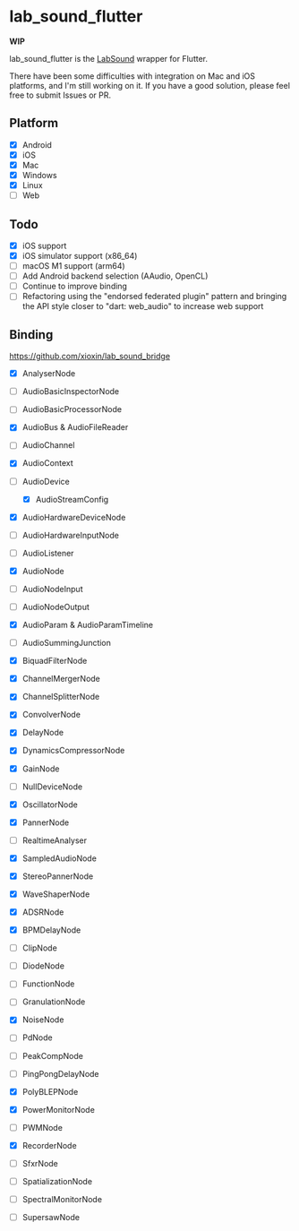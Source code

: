 # lab_sound_flutter
**WIP**

lab_sound_flutter is the [LabSound](https://github.com/LabSound/LabSound) wrapper for Flutter.

There have been some difficulties with integration on Mac and iOS platforms, and I'm still working on it. If you have a good solution, please feel free to submit Issues or PR.

## Platform
* [x] Android
* [x] iOS
* [x] Mac
* [x] Windows
* [x] Linux
* [ ] Web

## Todo
* [x] iOS support
* [x] iOS simulator support (x86_64)
* [ ] macOS M1 support (arm64)
* [ ] Add Android backend selection (AAudio, OpenCL)
* [ ] Continue to improve binding
* [ ] Refactoring using the "endorsed federated plugin" pattern and bringing the API style closer to "dart: web_audio" to increase web support

## Binding

https://github.com/xioxin/lab_sound_bridge

* [x] AnalyserNode
* [ ] AudioBasicInspectorNode
* [ ] AudioBasicProcessorNode
* [x] AudioBus & AudioFileReader
* [ ] AudioChannel
* [x] AudioContext
* [ ] AudioDevice
    * [x] AudioStreamConfig
* [x] AudioHardwareDeviceNode
* [ ] AudioHardwareInputNode
* [ ] AudioListener
* [x] AudioNode
* [ ] AudioNodeInput
* [ ] AudioNodeOutput
* [x] AudioParam & AudioParamTimeline
* [ ] AudioSummingJunction
* [x] BiquadFilterNode
* [x] ChannelMergerNode
* [x] ChannelSplitterNode
* [x] ConvolverNode
* [x] DelayNode
* [x] DynamicsCompressorNode
* [x] GainNode
* [ ] NullDeviceNode
* [x] OscillatorNode
* [x] PannerNode
* [ ] RealtimeAnalyser
* [x] SampledAudioNode
* [x] StereoPannerNode
* [x] WaveShaperNode

* [x] ADSRNode
* [x] BPMDelayNode
* [ ] ClipNode
* [ ] DiodeNode
* [ ] FunctionNode
* [ ] GranulationNode <!-- 是一个音频合成 -->
* [x] NoiseNode
* [ ] PdNode
* [ ] PeakCompNode
* [ ] PingPongDelayNode
* [x] PolyBLEPNode
* [x] PowerMonitorNode
* [ ] PWMNode
* [x] RecorderNode
* [ ] SfxrNode <!-- 一个很高级的功能 https://sfxr.me/ -->
* [ ] SpatializationNode
* [ ] SpectralMonitorNode
* [ ] SupersawNode

